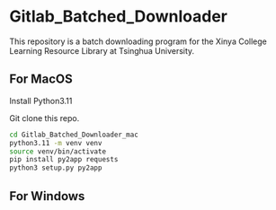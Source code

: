 # Gitlab_Batched_Downloader

This repository is a batch downloading program for the Xinya College Learning Resource Library at Tsinghua University.

## For MacOS

Install Python3.11

Git clone this repo.

```bash
cd Gitlab_Batched_Downloader_mac
python3.11 -m venv venv
source venv/bin/activate
pip install py2app requests
python3 setup.py py2app
```

## For Windows